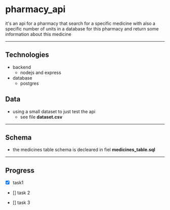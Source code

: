 # pharmacy_api
it's an api for a pharmacy that search for a specific medicine with also a specific number of units in a database for this pharmacy and return some information about this medicine
 ___

 ## Technologies
 - backend
   - nodejs and express
 - database
    - postgres

 ## Data
 - using a small dataset to just test the api 
   - see file __dataset.csv__
  
___  
 ## Schema
- the medicines table schema is decleared in fiel __medicines_table.sql__ 
  
___
 ## Progress

* [x] task1

* [] task 2

* [] task 3
